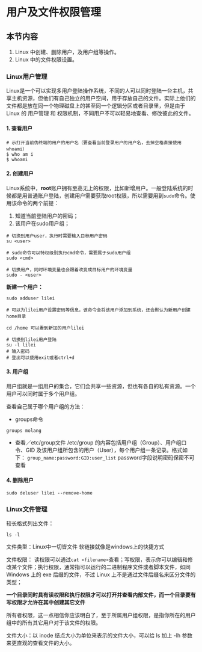 # 用户及文件权限管理

## 本节内容
1. Linux 中创建、删除用户，及用户组等操作。
2. Linux 中的文件权限设置。

### Linux用户管理
Linux是一个可以实现多用户登陆操作系统，不同的人可以同时登陆一台主机，共享主机资源，但他们有自己独立的用户空间，用于存放自己的文件。实际上他们的文件都是放在同一个物理磁盘上的甚至同一个逻辑分区或者目录里，但是由于 Linux 的 用户管理 和 权限机制，不同用户不可以轻易地查看、修改彼此的文件。

#### 1. 查看用户
```
# 示打开当前伪终端的用户的用户名（要查看当前登录用户的用户名，去掉空格直接使用whoami）
$ who am i
$ whoami
```

#### 2. 创建用户
Linux系统中，**root**账户拥有至高无上的权限，比如新增用户。一般登陆系统的时候都是用普通账户登陆，创建用户需要获取root权限，所以需要用到`sudo`命令。使用该命令的两个前提：
1. 知道当前登陆用户的密码；
2. 该用户在sudo用户组；

```
# 切换到用户user，执行时需要输入目标用户密码
su <user> 

# sudo命令可以特权级别执行cmd命令，需要属于sudo用户组
sudo <cmd>

# 切换用户，同时环境变量也会跟着改变成目标用户的环境变量
sudo - <user>
```
**新建一个用户：**
```
sudo adduser lilei

# 可以为lilei用户设置密码等信息，该命令会将该用户添加到系统，还会默认为新用户创建home目录

cd /home 可以看到新加的用户lilei

# 切换到lilei用户登陆
su -l lilei
# 输入密码
# 登出可以使用exit或者ctrl+d
```

#### 3. 用户组
用户组就是一组用户的集合，它们会共享一些资源，但也有各自的私有资源。一个用户可以同时属于多个用户组。

查看自己属于哪个用户组的方法：
+ groups命令
```
groups molang
```
+ 查看／etc/group文件
/etc/group 的内容包括用户组（Group）、用户组口令、GID 及该用户组所包含的用户（User），每个用户组一条记录。格式如下：
`group_name:password:GID:user_list`
password字段说明密码保密不可查看

#### 4. 删除用户
```
sudo deluser lilei --remove-home
```

### Linux文件管理
较长格式列出文件： 
```
ls -l
```

文件类型：Linux中一切皆文件
软链接就像是windows上的快捷方式

文件权限：
读权限可以通过`cat <filename>`查看；写权限，表示你可以编辑和修改某个文件；执行权限，通常指可以运行的二进制程序文件或者脚本文件，如同 Windows 上的 exe 后缀的文件，不过 Linux 上不是通过文件后缀名来区分文件的类型；

**一个目录同时具有读权限和执行权限才可以打开并查看内部文件，而一个目录要有写权限才允许在其中创建其它文件**

所有者权限，这一点相信你应该明白了，至于所属用户组权限，是指你所在的用户组中的所有其它用户对于该文件的权限。

文件大小：以 inode 结点大小为单位来表示的文件大小，可以给 ls 加上 -lh 参数来更直观的查看文件的大小。
